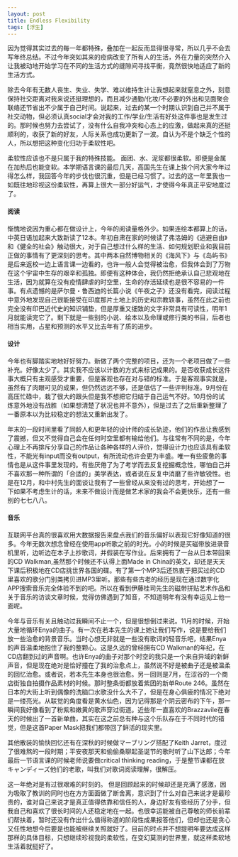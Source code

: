 ```yaml
---
layout: post
title: Endless Flexibility
tags: [浮生]
---
```

因为觉得其实过去的每一年都特殊，叠加在一起反而显得很寻常，所以几乎不会去写年终总结。不过今年突如其来的疫病改变了所有人的生活，外在力量的突然介入让我被动地开始学习在不同的生活方式的缝隙间寻找平衡，竟然很快地适应了新的生活方式。

除去今年有无数人丧生、失业、失学、难以维持生计让我想起来就窒息之外，刻意保持社交距离对我来说还挺理想的，而且减少通勤/化妆/不必要的外出和见面聚会联络还节省出不少属于自己时间。说起来，过去的某一个时期认识到自己并不属于社交动物，但必须认真social才会对我的工作/学业/生活有好处这件事也是发生过的。那时候也努力去尝试了，没有什么自我冲突和心态上的应激，做起来真的还挺顺利的，收获了新的好友，人际关系也成功更新了一波。自认为不是个缺乏个性的人，所以想把这种变化归功于柔软性吧。

柔软性应该也不是只属于我的特殊技能。
面团、水、泥浆都很柔软。即便是金属在加热后也能变软。本学期语言课的最后几天，高国先生在课上挨个问大家今年过得怎么样，我回答今年的步伐也很沉重，但是已经习惯了。过去的这一年里我也一如既往地珍视这份柔软性，再算上很大一部分好运气，才使得今年真正平安地度过了。

#### 阅读

惭愧地说因为重心都在做设计上，今年的阅读量格外少。如果连绘本都算上的话，中英日语加起来大致新读了12本。年初自肃在家的时候读了弗洛姆的《逃避自由》和《健全的社会》触动很大，对于自己想过什么样的生活、如何规划职业和我目前正做的事情有了更深刻的思考。其中两本自然博物相关的《海风下》与《岛屿书》是后来返校一边上语言课一边看的，也许一般人会觉得被治愈，但我体会到了万物在这个宇宙中生存的艰辛和孤独。即便有这种体会，我仍然拒绝承认自己悲观地在生活，因为就算在没有疫情肆虐的时空里，生命的存活延续也是很不容易的一件事。有点遗憾的是萨尔曼・鲁西迪的长篇小说《午夜之子》还没有看完，阅读过程中意外地发现自己很能接受在印度那片土地上的历史和宗教轶事，虽然在此之前也完全没有印巴近代史的知识铺垫，但是厚重又细致的文字非常具有可读性，明年1月就能读完它了。剩下就是一些别的小说、绘本以及命理或修行类的书目，后者也相当实用，占星和预测的水平又比去年有了质的进步。

#### 设计

今年也有脚踏实地地好好努力。新做了两个完整的项目，还为一个老项目做了一些补充。好像太少了。其实我不应该以计数的方式来标记成果的。是否收获成长这件事大概只有主观感受才重要，但是客观也存在对与错的标准。于是客观事实就是，虽然有了肉眼可见的成果，但仍然远远不够，还是低估了一些评判标准。9月份在高压忙碌中，栽了很大的跟头但是我不想把它归结于自己运气不好。10月份的试炼意外地没有战胜（如果想清楚了状况也并不意外），但是过去了之后重新整理了一番原本以为比较稳定的想法又重新出发了。

年末的一段时间里看了同龄人和更年轻的设计师的成长轨迹，他们的作品让我感到了震撼，但又不觉得自己会在任何时空里都有输给他们。与往常有不同的是，今年心理上不再排斥分享自己的作品让各种各样的人评价，觉得设计力也应该具有柔软性，不能光有input而没有output，有所流动也许会更为丰盛。唯一有些疲惫的事情也是从这件事里发现的。有些厌倦了为了考学而去反复挖掘概念性，哪怕自己并不喜欢那一种所谓的「合适的」美学表达，或者说在反复中消磨了些许敏锐性。也是在12月，和中村先生的面谈让我有了一些曾经从来没有过的思考，开始想了一下如果不考虑生计的话，未来不做设计而是做艺术家的我会不会更快乐，还有一些别的七七八八。

#### 音乐

互联网平台真的很喜欢用大数据报告来盘点我们的音乐偏好以表现它好像知道的很多。今年无数次想念曾经在使用app听歌之前的时光。小的时候是买磁带放进录音机里听，边听边在本子上抄歌词，并假装在写作业。后来拥有了一台从日本带回来的CD Walkman,虽然那个时候还不认得上面Made in China的英文，却还是天天下课后积极地在CD店挑世界各国的碟。有了第一个MP3后还热衷于把买过的CD里喜欢的歌分门别类拷贝进MP3里听。那些有些古老的经历是现在通过数字化APP搜索音乐完全体验不到的吧。所以在看到伊藤桂司先生的磁带拼贴艺术作品和关于音乐的访谈文章时候，觉得仿佛遇到了知音，不知道明年有没有幸运见上他一面呢。

今年与音乐有关且触动过我瞬间不止一个，但是很想倒过来说。11月的时候，开始大量地循环Enya的曲子。有一次在若本先生的课上她让我们写作，说是要给我们放一些治愈的背景音乐。当时心想无非就是一些没有歌词的轻音乐吧，结果Enya的声音温柔地抱住了我的整颗心。这是久远的曾经拥有CD Walkman的年纪，在CD店翻到过的声音啊。也许Enya的曲子对那个时空的我只是一个来自异域的新鲜声音，但是现在绝对是恰好撞在了我的治愈点上，虽然说不好是被曲子还是被温柔的回忆治愈。或者说，若本先生本身也很治愈。另一回则是7月，在涩谷的一个商店街独自拍摄作品素材的时候。那时整条街都放着紫团的新单Route 246。虽然在日本的大街上听到偶像的洗脑口水歌没什么大不了，但是在身心俱疲的情况下绝对是一缕亮光。从联觉的角度看是黄水仙色，因为记得那是个阴云密布的下午，那一瞬间我好像看到了粉紫和嫩黄的歌声穿过街道。近些年一直喜欢的Brazzavile在春天的时候出了一首新单曲，其实在这之前总有种与这个乐队存在于不同时代的错觉，但是这首Paper Mask把我们都带回了鲜活的现实里。

其他散装的愉快回忆还有在深秋的时候做マーブリング搭配了Keith Jarret，度过了很难熬的一段时期；平安夜那天和偷偷桑聊起圣诞节的歌时听了山下达郎；今年最后一节语言课的时候老师说要做critical thinking reading，于是整节课都在放キャンディーズ他们的老歌，叫我们对歌词阅读理解，很解压。

这一年绝对是有过很艰难的时刻的。
但是回顾起来的时候却还是充满了感激，因为吸取了教训的同时也在方方面面做了断舍离，意识到了什么对自己来说才是最珍贵的，谁对自己来说才是真正值得依靠和信任的人，身边好友有些经历了分手，但我自己和喜欢了很长时间的人还稳定地在一起。也很幸运能被自己尊敬的师长前辈们帮扶着，暂时还没有作出什么值得称道的阶段性成果报答他们，但却也还是贪心又任性地想今后要是也能被继续关照就好了。目前的时点并不想提明年要达成这样那样的具体目标，只想继续珍视我的柔软性，在变幻莫测的世界里，就这样柔软地生活着就挺好了。